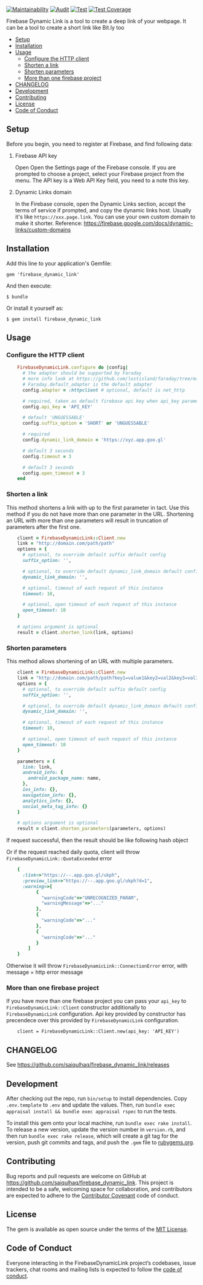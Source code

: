 [![Maintainability](https://api.codeclimate.com/v1/badges/0e2629515335c72ef80d/maintainability)](https://codeclimate.com/github/saiqulhaq/firebase_dynamic_link/maintainability)
[![Audit](https://github.com/saiqulhaq/firebase_dynamic_link/actions/workflows/audit.yml/badge.svg)](https://github.com/saiqulhaq/firebase_dynamic_link/actions/workflows/audit.yml)
[![Test](https://github.com/saiqulhaq/firebase_dynamic_link/actions/workflows/test.yml/badge.svg)](https://github.com/saiqulhaq/firebase_dynamic_link/actions/workflows/test.yml)
[![Test Coverage](https://api.codeclimate.com/v1/badges/0e2629515335c72ef80d/test_coverage)](https://codeclimate.com/github/saiqulhaq/firebase_dynamic_link/test_coverage)

Firebase Dynamic Link is a tool to create a deep link of your webpage. It can be a tool to create a short link like Bit.ly too

- [Setup](#setup)
- [Installation](#installation)
- [Usage](#usage)
  - [Configure the HTTP client](#configure-the-http-client)
  - [Shorten a link](#shorten-a-link)
  - [Shorten parameters](#shorten-parameters)
  - [More than one firebase project](#more-than-one-firebase-project)
- [CHANGELOG](#changelog)
- [Development](#development)
- [Contributing](#contributing)
- [License](#license)
- [Code of Conduct](#code-of-conduct)


## Setup

Before you begin, you need to register at Firebase, and find following data:
1. Firebase API key

   Open Open the Settings page of the Firebase console. If you are prompted to choose a project, select your Firebase project from the menu. The API key is a Web API Key field, you need to a note this key.
2. Dynamic Links domain

   In the Firebase console, open the Dynamic Links section, accept the terms of service if prompted, and copy the dynamic links host.
   Usually it's like `https://xxx.page.link`. You can use your own custom domain to make it shorter. Reference: https://firebase.google.com/docs/dynamic-links/custom-domains

## Installation

Add this line to your application's Gemfile:

    gem 'firebase_dynamic_link'

And then execute:

    $ bundle

Or install it yourself as:

    $ gem install firebase_dynamic_link

## Usage

### Configure the HTTP client

```ruby
    FirebaseDynamicLink.configure do |config|
      # the adapter should be supported by Faraday
      # more info look at https://github.com/lostisland/faraday/tree/master/test/adapters
      # Faraday.default_adapter is the default adapter
      config.adapter = :httpclient # optional, default is net_http

      # required, taken as default firebase api key when api_key parameter isn't passed to FirebaseDynamicLink::Client constructor
      config.api_key = 'API_KEY'

      # default 'UNGUESSABLE'
      config.suffix_option = 'SHORT' or 'UNGUESSABLE'

      # required
      config.dynamic_link_domain = 'https://xyz.app.goo.gl'

      # default 3 seconds
      config.timeout = 3

      # default 3 seconds
      config.open_timeout = 3
    end
```

### Shorten a link
This method shortens a link with up to the first parameter in tact. Use this method if you do not have more than one
parameter in the URL. Shortening an URL with more than one parameters will result in truncation of parameters after the
first one.

```ruby
    client = FirebaseDynamicLink::Client.new
    link = "http://domain.com/path/path"
    options = {
      # optional, to override default suffix default config
      suffix_option: '',

      # optional, to override default dynamic_link_domain default config
      dynamic_link_domain: '',

      # optional, timeout of each request of this instance
      timeout: 10,

      # optional, open timeout of each request of this instance
      open_timeout: 10
    }

    # options argument is optional
    result = client.shorten_link(link, options)
```

### Shorten parameters
This method allows shortening of an URL with multiple parameters.

```ruby
    client = FirebaseDynamicLink::Client.new
    link = "http://domain.com/path/path?key1=value1&key2=val2&key3=val3"
    options = {
      # optional, to override default suffix default config
      suffix_option: '',

      # optional, to override default dynamic_link_domain default config
      dynamic_link_domain: '',

      # optional, timeout of each request of this instance
      timeout: 10,

      # optional, open timeout of each request of this instance
      open_timeout: 10
    }

    parameters = {
      link: link,
      android_info: {
        android_package_name: name,
      },
      ios_info: {},
      navigation_info: {},
      analytics_info: {},
      social_meta_tag_info: {}
    }

    # options argument is optional
    result = client.shorten_parameters(parameters, options)
```

If request successful, then the result should be like following hash object

Or if the request reached daily quota, client will throw `FirebaseDynamicLink::QuotaExceeded` error

```ruby
    {
      :link=>"https://--.app.goo.gl/ukph",
      :preview_link=>"https://--.app.goo.gl/ukph?d=1",
      :warning=>[
           {
             "warningCode"=>"UNRECOGNIZED_PARAM",
             "warningMessage"=>"..."
           },
           {
             "warningCode"=>"..."
           },
           {
             "warningCode"=>"..."
           }
        ]
    }
```

Otherwise it will throw `FirebaseDynamicLink::ConnectionError` error, with message = http error message

### More than one firebase project

If you have more than one firebase project you can pass your `api_key` to `FirebaseDynamicLink::Client` constructor additionally to `FirebaseDynamicLink` configuration.
Api key provided by constructor has precendece over this provided by `FirebaseDynamicLink` configuration.

```
    client = FirebaseDynamicLink::Client.new(api_key: 'API_KEY')
```


## CHANGELOG

See https://github.com/saiqulhaq/firebase_dynamic_link/releases

## Development

After checking out the repo, run `bin/setup` to install dependencies.
Copy `.env.template` to `.env` and update the values.
Then, run `bundle exec appraisal install && bundle exec appraisal rspec` to run the tests.

To install this gem onto your local machine, run `bundle exec rake install`. To release a new version, update the version number in `version.rb`, and then run `bundle exec rake release`, which will create a git tag for the version, push git commits and tags, and push the `.gem` file to [rubygems.org](https://rubygems.org).

## Contributing

Bug reports and pull requests are welcome on GitHub at https://github.com/saiqulhaq/firebase_dynamic_link. This project is intended to be a safe, welcoming space for collaboration, and contributors are expected to adhere to the [Contributor Covenant](http://contributor-covenant.org) code of conduct.

## License

The gem is available as open source under the terms of the [MIT License](https://opensource.org/licenses/MIT).

## Code of Conduct

Everyone interacting in the FirebaseDynamicLink project’s codebases, issue trackers, chat rooms and mailing lists is expected to follow the [code of conduct](https://github.com/saiqulhaq/firebase_dynamic_link/blob/master/CODE_OF_CONDUCT.md).
